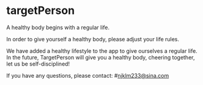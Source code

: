 # targetPerson


A healthy body begins with a regular life.

In order to give yourself a healthy body, please adjust your life rules.

We have added a healthy lifestyle to the app to give ourselves a regular life. In the future, TargetPerson will give you a healthy body, cheering together, let us be self-disciplined!

If you have any questions, please contact: #njklm233@sina.com
